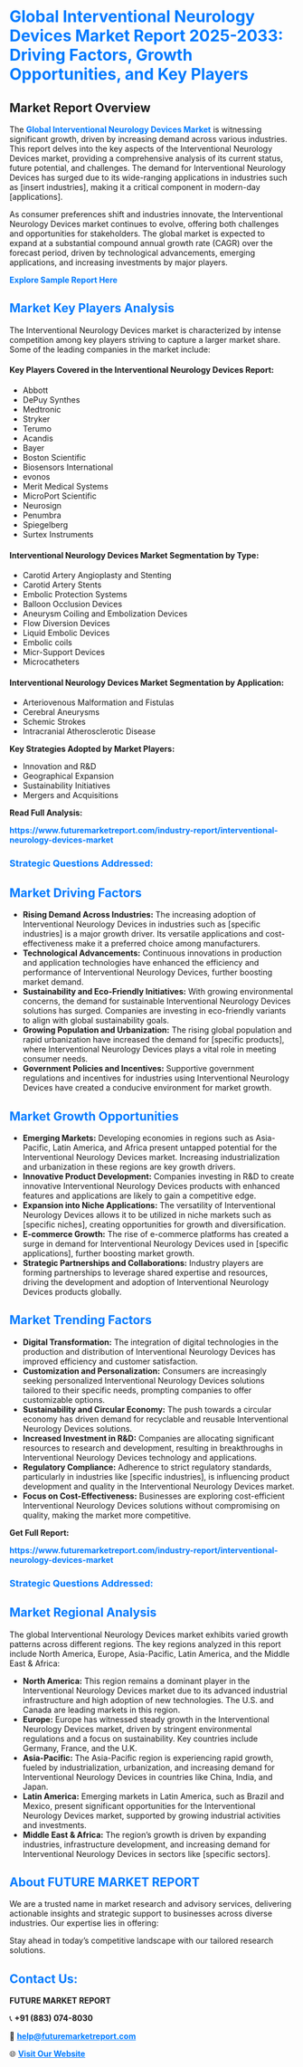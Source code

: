 <h1 style="color: #007BFF;">Global Interventional Neurology Devices Market Report 2025-2033: Driving Factors, Growth Opportunities, and Key Players</h1>

<section id="overview">
<h2>Market Report Overview</h2>
<p>The <a href="https://www.futuremarketreport.com/industry-report/interventional-neurology-devices-market" style="color: #007BFF; text-decoration: none;"><strong>Global Interventional Neurology Devices Market</strong></a> is witnessing significant growth, driven by increasing demand across various industries. This report delves into the key aspects of the Interventional Neurology Devices market, providing a comprehensive analysis of its current status, future potential, and challenges. The demand for Interventional Neurology Devices has surged due to its wide-ranging applications in industries such as [insert industries], making it a critical component in modern-day [applications].</p>
<p>As consumer preferences shift and industries innovate, the Interventional Neurology Devices market continues to evolve, offering both challenges and opportunities for stakeholders. The global market is expected to expand at a substantial compound annual growth rate (CAGR) over the forecast period, driven by technological advancements, emerging applications, and increasing investments by major players.</p>
</section>

<section id="overview">
<p><a href="https://www.futuremarketreport.com/request-sample/reportId=63422" style="color: #007BFF; text-decoration: none;"><strong>Explore Sample Report Here</strong></a></p>
</section>

<section id="key-players">
<h2 style="color: #007BFF;">Market Key Players Analysis</h2>
<p>The Interventional Neurology Devices market is characterized by intense competition among key players striving to capture a larger market share. Some of the leading companies in the market include:</p>
<h4>Key Players Covered in the Interventional Neurology Devices Report:</h4>
<ul><li>Abbott</li><li>DePuy Synthes</li><li>Medtronic</li><li>Stryker</li><li>Terumo</li><li>Acandis</li><li>Bayer</li><li>Boston Scientific</li><li>Biosensors International</li><li>evonos</li><li>Merit Medical Systems</li><li>MicroPort Scientific</li><li>Neurosign</li><li>Penumbra</li><li>Spiegelberg</li><li>Surtex Instruments</li></ul>
<h4>Interventional Neurology Devices Market Segmentation by Type:</h4>
<ul><li>Carotid Artery Angioplasty and Stenting</li><li>Carotid Artery Stents</li><li>Embolic Protection Systems</li><li>Balloon Occlusion Devices</li><li>Aneurysm Coiling and Embolization Devices</li><li>Flow Diversion Devices</li><li>Liquid Embolic Devices</li><li>Embolic coils</li><li>Micr-Support Devices</li><li>Microcatheters</li></ul>

<h4>Interventional Neurology Devices Market Segmentation by Application:</h4>
<ul><li>Arteriovenous Malformation and Fistulas</li><li>Cerebral Aneurysms</li><li>Schemic Strokes</li><li>Intracranial Atherosclerotic Disease</li></ul>
<p><strong>Key Strategies Adopted by Market Players:</strong></p>
<ul>
<li>Innovation and R&D</li>
<li>Geographical Expansion</li>
<li>Sustainability Initiatives</li>
<li>Mergers and Acquisitions</li>
</ul>
</section>

<section>
<p><strong>Read Full Analysis: </strong></p><a href="https://www.futuremarketreport.com/industry-report/interventional-neurology-devices-market" style="color: #007BFF; text-decoration: none;"><strong>https://www.futuremarketreport.com/industry-report/interventional-neurology-devices-market</strong></a>
<h3 style="color: #007BFF;">Strategic Questions Addressed:</h3>
</section>

<section id="driving-factors">
<h2 style="color: #007BFF;">Market Driving Factors</h2>
<ul>
<li><strong>Rising Demand Across Industries:</strong> The increasing adoption of Interventional Neurology Devices in industries such as [specific industries] is a major growth driver. Its versatile applications and cost-effectiveness make it a preferred choice among manufacturers.</li>
<li><strong>Technological Advancements:</strong> Continuous innovations in production and application technologies have enhanced the efficiency and performance of Interventional Neurology Devices, further boosting market demand.</li>
<li><strong>Sustainability and Eco-Friendly Initiatives:</strong> With growing environmental concerns, the demand for sustainable Interventional Neurology Devices solutions has surged. Companies are investing in eco-friendly variants to align with global sustainability goals.</li>
<li><strong>Growing Population and Urbanization:</strong> The rising global population and rapid urbanization have increased the demand for [specific products], where Interventional Neurology Devices plays a vital role in meeting consumer needs.</li>
<li><strong>Government Policies and Incentives:</strong> Supportive government regulations and incentives for industries using Interventional Neurology Devices have created a conducive environment for market growth.</li>
</ul>
</section>

<section id="growth-opportunities">
<h2 style="color: #007BFF;">Market Growth Opportunities</h2>
<ul>
<li><strong>Emerging Markets:</strong> Developing economies in regions such as Asia-Pacific, Latin America, and Africa present untapped potential for the Interventional Neurology Devices market. Increasing industrialization and urbanization in these regions are key growth drivers.</li>
<li><strong>Innovative Product Development:</strong> Companies investing in R&D to create innovative Interventional Neurology Devices products with enhanced features and applications are likely to gain a competitive edge.</li>
<li><strong>Expansion into Niche Applications:</strong> The versatility of Interventional Neurology Devices allows it to be utilized in niche markets such as [specific niches], creating opportunities for growth and diversification.</li>
<li><strong>E-commerce Growth:</strong> The rise of e-commerce platforms has created a surge in demand for Interventional Neurology Devices used in [specific applications], further boosting market growth.</li>
<li><strong>Strategic Partnerships and Collaborations:</strong> Industry players are forming partnerships to leverage shared expertise and resources, driving the development and adoption of Interventional Neurology Devices products globally.</li>
</ul>
</section>

<section id="trending-factors">
<h2 style="color: #007BFF;">Market Trending Factors</h2>
<ul>
<li><strong>Digital Transformation:</strong> The integration of digital technologies in the production and distribution of Interventional Neurology Devices has improved efficiency and customer satisfaction.</li>
<li><strong>Customization and Personalization:</strong> Consumers are increasingly seeking personalized Interventional Neurology Devices solutions tailored to their specific needs, prompting companies to offer customizable options.</li>
<li><strong>Sustainability and Circular Economy:</strong> The push towards a circular economy has driven demand for recyclable and reusable Interventional Neurology Devices solutions.</li>
<li><strong>Increased Investment in R&D:</strong> Companies are allocating significant resources to research and development, resulting in breakthroughs in Interventional Neurology Devices technology and applications.</li>
<li><strong>Regulatory Compliance:</strong> Adherence to strict regulatory standards, particularly in industries like [specific industries], is influencing product development and quality in the Interventional Neurology Devices market.</li>
<li><strong>Focus on Cost-Effectiveness:</strong> Businesses are exploring cost-efficient Interventional Neurology Devices solutions without compromising on quality, making the market more competitive.</li>
</ul>
</section>

<section>
<p><strong>Get Full Report: </strong></p><a href="https://www.futuremarketreport.com/industry-report/interventional-neurology-devices-market" style="color: #007BFF; text-decoration: none;"><strong>https://www.futuremarketreport.com/industry-report/interventional-neurology-devices-market</strong></a>
<h3 style="color: #007BFF;">Strategic Questions Addressed:</h3>
</section>


<section id="regional-analysis">
<h2 style="color: #007BFF;">Market Regional Analysis</h2>
<p>The global Interventional Neurology Devices market exhibits varied growth patterns across different regions. The key regions analyzed in this report include North America, Europe, Asia-Pacific, Latin America, and the Middle East & Africa:</p>
<ul>
<li><strong>North America:</strong> This region remains a dominant player in the Interventional Neurology Devices market due to its advanced industrial infrastructure and high adoption of new technologies. The U.S. and Canada are leading markets in this region.</li>
<li><strong>Europe:</strong> Europe has witnessed steady growth in the Interventional Neurology Devices market, driven by stringent environmental regulations and a focus on sustainability. Key countries include Germany, France, and the U.K.</li>
<li><strong>Asia-Pacific:</strong> The Asia-Pacific region is experiencing rapid growth, fueled by industrialization, urbanization, and increasing demand for Interventional Neurology Devices in countries like China, India, and Japan.</li>
<li><strong>Latin America:</strong> Emerging markets in Latin America, such as Brazil and Mexico, present significant opportunities for the Interventional Neurology Devices market, supported by growing industrial activities and investments.</li>
<li><strong>Middle East & Africa:</strong> The region’s growth is driven by expanding industries, infrastructure development, and increasing demand for Interventional Neurology Devices in sectors like [specific sectors].</li>
</ul>
</section>

<footer>
<h2 style="color: #007BFF;">About FUTURE MARKET REPORT</h2>
<p>We are a trusted name in market research and advisory services, delivering actionable insights and strategic support to businesses across diverse industries. Our expertise lies in offering:</p>

<p>Stay ahead in today’s competitive landscape with our tailored research solutions.</p>

<h2 style="color: #007BFF;">Contact Us:</h2>
<p><strong>FUTURE MARKET REPORT</strong></p>
<p>📞 <strong>+91 (883) 074-8030</strong></p>
<p>📧 <strong><a href="mailto:help@futuremarketreport.com" style="color: #007BFF;">help@futuremarketreport.com</a></strong></p>
<p>🌐 <strong><a href="https://www.futuremarketreport.com/" style="color: #007BFF;">Visit Our Website</a></strong></p>
</footer>